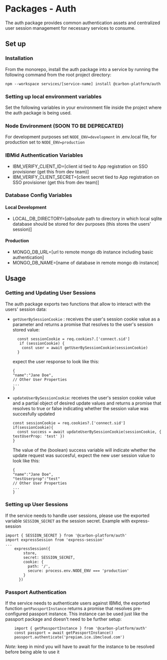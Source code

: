 # Packages - Auth

The auth package provides common authentication assets and centralized user session management for
necessary services to consume.

## Set up

### Installation

From the monorepo, install the auth package into a service by running the following command from the
root project directory:

`npm --workspace services/[service-name] install @carbon-platform/auth`

### Setting up local environment variables

Set the following variables in your environment file inside the project where the auth package is
being used.

### Node Environment (SOON TO BE DEPRECATED)

For development purposes set `NODE_ENV=development` in .env.local file, for production set to
`NODE_ENV=production`

### IBMid Authentication Variables

- IBM_VERIFY_CLIENT_ID=[client id tied to App registration on SSO provisioner (get this from dev
  team)]
- IBM_VERIFY_CLIENT_SECRET=[client secret tied to App registration on SSO provisioner (get this from
  dev team)]

### Database Config Variables

#### Local Development

- LOCAL_DB_DIRECTORY=[*absolute* path to directory in which local sqlite database should be stored
  for dev purposes (this stores the users' session)]

#### Production

- MONGO_DB_URL=[url to remote mongo db instance including basic authentication]
- MONGO_DB_NAME=[name of database in remote mongo db instance]

## Usage

### Getting and Updating User Sessions

The auth package exports two functions that allow to interact with the users' session data:

- `getUserBySessionCookie` : receives the user's session cookie value as a parameter and returns a
  promise that resolves to the user's session stored value:

  ```
    const sessionCookie = req.cookies?.['connect.sid']
     if (sessionCookie) {
      const user = await getUserBySessionCookie(sessionCookie)
    }
  ```

  expect the user response to look like this:

  ```
  {
  "name":"Jane Doe",
  // Other User Properties
  ...
  }
  ```

- `updateUserBySessionCookie`: receives the user's session cookie value and a partial object of
  desired update values and returns a promise that resolves to true or false indicating whether the
  session value was succesfully updated

  ```
  const sessionCookie = req.cookies?.['connect.sid']
  if(sessionCookie){
    const success = await updateUserBySessionCookie(sessionCookie, { testUserProp: 'test' })
  }
  ```

  The value of the (boolean) success variable will indicate whether the update request was
  succesful, expect the new user session value to look like this:

  ```
  {
  "name":"Jane Doe",
  "testUserprop":"test"
  // Other User Properties
  ...
  }
  ```

### Setting up User Sessions

If the service needs to handle user sessions, please use the exported variable `SESSION_SECRET` as
the session secret. Example with express-session

```
import { SESSION_SECRET } from '@carbon-platform/auth'
import expressSession from 'express-session'
...
    expressSession({
        store,
        secret: SESSION_SECRET,
        cookie: {
          path: '/',
          secure: process.env.NODE_ENV === 'production'
        }
      })
```

### Passport Authentication

If the service needs to authenticate users against IBMId, the exported function
`getPassportInstance` returns a promise that resolves pre-configured passport instance. This
instance can be used just like the passport package and doesn't need to be further setup:

```
    import { getPassportInstance } from '@carbon-platform/auth'
    const passport = await getPassportInstance()
    passport.authenticate('prepiam.ice.ibmcloud.com')
```

_Note:_ keep in mind you will have to await for the instance to be resolved before being able to use
it
